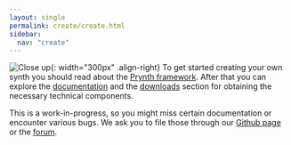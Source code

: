 ```yaml
---
layout: single
permalink: create/create.html
sidebar:
  nav: "create"
---
```


![Close up](../images/framework_intro/soldering.jpg){: width="300px" .align-right} To get started creating your own synth you should read about the [Prynth framework](framework.html). After that you can explore the [documentation](/doc) and the [downloads](downloads.html) section for obtaining the necessary technical components.

This is a work-in-progress, so you might miss certain documentation or encounter various bugs. We ask you to file those through our [Github page](https://github.com/prynth/prynth) or the [forum](https://groups.google.com/forum/#!forum/prynth).
